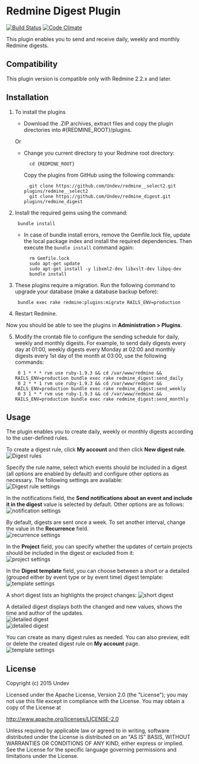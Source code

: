 # Redmine Digest Plugin

[![Build Status](https://travis-ci.org/Undev/redmine_digest.png)](https://travis-ci.org/Undev/redmine_digest)
[![Code Climate](https://codeclimate.com/github/Undev/redmine_digest.png)](https://codeclimate.com/github/Undev/redmine_digest)

This plugin enables you to send and receive daily, weekly and monthly Redmine digests.

## Compatibility

This plugin version is compatible only with Redmine 2.2.x and later.

## Installation

1. To install the plugins
    * Download the .ZIP archives, extract files and copy the plugin directories into #{REDMINE_ROOT}/plugins.
    
    Or

    * Change you current directory to your Redmine root directory:  

            cd {REDMINE_ROOT}
            
      Copy the plugins from GitHub using the following commands:
      
            git clone https://github.com/Undev/redmine__select2.git plugins/redmine__select2
            git clone https://github.com/Undev/redmine_digest.git plugins/redmine_digest
            
2. Install the required gems using the command:  

        bundle install  

    * In case of bundle install errors, remove the Gemfile.lock file, update the local package index and install the required dependencies. Then execute the `bundle install` command again:  

            rm Gemfile.lock
            sudo apt-get update
            sudo apt-get install -y libxml2-dev libxslt-dev libpq-dev
            bundle install
            
3. These plugins require a migration. Run the following command to upgrade your database (make a database backup before):  

        bundle exec rake redmine:plugins:migrate RAILS_ENV=production

4. Restart Redmine.

Now you should be able to see the plugins in **Administration > Plugins**.

5. Modify the crontab file to configure the sending schedule for daily, weekly and monthly digests. For example, to send daily digests every day at 01:00, weekly digests every Monday at 02:00 and monthly digests every 1st day of the month at 03:00, use the following commands:

        0 1 * * * rvm use ruby-1.9.3 && cd /var/www/redmine && RAILS_ENV=production bundle exec rake redmine_digest:send_daily
        0 2 * * 1 rvm use ruby-1.9.3 && cd /var/www/redmine && RAILS_ENV=production bundle exec rake redmine_digest:send_weekly
        0 3 1 * * rvm use ruby-1.9.3 && cd /var/www/redmine && RAILS_ENV=production bundle exec rake redmine_digest:send_monthly

## Usage

The plugin enables you to create daily, weekly or monthly digests according to the user-defined rules.

To create a digest rule, click **My account** and then click **New digest rule**.  
![Digest rules](digest_1.PNG)

Specify the rule name, select which events should be included in a digest (all options are enabled by default) and configure other options as necessary. The following settings are available:  
![Digest rule settings](digest_2.PNG)

In the notifications field, the **Send notifications about an event and include it in the digest** value is selected by default. Other options are as follows:  
![notification settings](digest_2_1.PNG)

By default, digests are sent once a week. To set another interval, change the value in the **Recurrence** field.  
![recurrence settings](digest_2_2.PNG)

In the **Project** field, you can specify whether the updates of certain projects should be included in the digest or excluded from it:  
![project settings](digest_2_3.PNG)

In the **Digest template** field, you can choose between a short or a detailed (grouped either by event type or by event time) digest template:  
![template settings](digest_2_4.PNG)

A short digest lists an highlights the project changes:
![short digest](digest_4.PNG)

A detailed digest displays both the changed and new values, shows the time and author of the updates.  
![detailed digest](digest_5.PNG)  
![detailed digest](digest_6.PNG)

You can create as many digest rules as needed. You can also preview, edit or delete the created  digest rule on **My account** page.  
![template settings](digest_3.PNG)

## License

Copyright (c) 2015 Undev

Licensed under the Apache License, Version 2.0 (the "License");
you may not use this file except in compliance with the License.
You may obtain a copy of the License at

http://www.apache.org/licenses/LICENSE-2.0

Unless required by applicable law or agreed to in writing, software
distributed under the License is distributed on an "AS IS" BASIS,
WITHOUT WARRANTIES OR CONDITIONS OF ANY KIND, either express or implied.
See the License for the specific language governing permissions and
limitations under the License.
